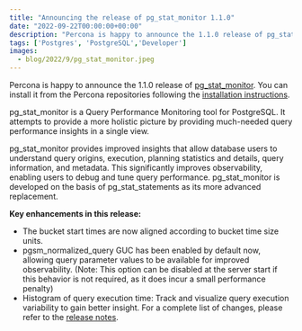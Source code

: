 ```yaml
---
title: "Announcing the release of pg_stat_monitor 1.1.0"
date: "2022-09-22T00:00:00+00:00"
description: "Percona is happy to announce the 1.1.0 release of pg_stat_monitor. pg_stat_monitor is a Query Performance Monitoring tool for PostgreSQL. It attempts to provide a more holistic picture by providing much-needed query performance insights in a single view."
tags: ['Postgres', 'PostgreSQL','Developer']
images:
  - blog/2022/9/pg_stat_monitor.jpeg
---
```


Percona is happy to announce the 1.1.0 release of [pg_stat_monitor](https://github.com/percona/pg_stat_monitor). You can install it from the Percona repositories following the [installation instructions](https://docs.percona.com/postgresql/14/pg-stat-monitor.html#installation).

pg_stat_monitor is a Query Performance Monitoring tool for PostgreSQL. It attempts to provide a more holistic picture by providing much-needed query performance insights in a single view.

pg_stat_monitor provides improved insights that allow database users to understand query origins, execution, planning statistics and details, query information, and metadata. This significantly improves observability, enabling users to debug and tune query performance. pg_stat_monitor is developed on the basis of pg_stat_statements as its more advanced replacement.

**Key enhancements in this release:**

* The bucket start times are now aligned according to bucket time size units.
* pgsm_normalized_query GUC has been enabled by default now, allowing query parameter values to be available for improved observability. (Note: This option can be disabled at the server start if this behavior is not required, as it does incur a small performance penalty)
* Histogram of query execution time: Track and visualize query execution variability to gain better insight.
For a complete list of changes, please refer to the [release notes](https://github.com/percona/pg_stat_monitor/releases/tag/1.1.0).